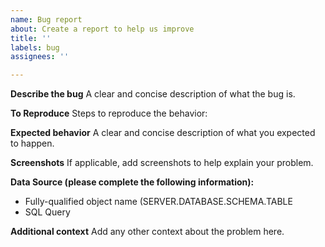 ```yaml
---
name: Bug report
about: Create a report to help us improve
title: ''
labels: bug
assignees: ''

---
```


**Describe the bug**
A clear and concise description of what the bug is.

**To Reproduce**
Steps to reproduce the behavior:

**Expected behavior**
A clear and concise description of what you expected to happen.

**Screenshots**
If applicable, add screenshots to help explain your problem.

**Data Source (please complete the following information):**
 - Fully-qualified object name (SERVER.DATABASE.SCHEMA.TABLE
 - SQL Query

**Additional context**
Add any other context about the problem here.
